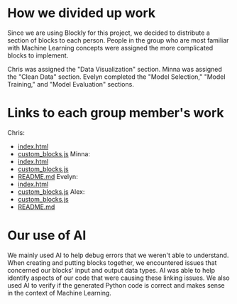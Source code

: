 # How we divided up work

Since we are using Blockly for this project, we decided to distribute a section of blocks to each person. People in the group who are most familiar with Machine Learning concepts were assigned the more complicated blocks to implement.

Chris was assigned the "Data Visualization" section. Minna was assigned the "Clean Data" section. Evelyn completed the "Model Selection," "Model Training," and "Model Evaluation" sections. 

# Links to each group member's work 

Chris: 
- [index.html](https://github.com/elawrie/BlocklyML/blob/main/milestone1/index.html)
- [custom_blocks.js](https://github.com/elawrie/BlocklyML/blob/main/milestone1/custom_blocks.js)
Minna: 
- [index.html](https://github.com/elawrie/BlocklyML/blob/main/milestone1/index.html)
- [custom_blocks.js](https://github.com/elawrie/BlocklyML/blob/main/milestone1/custom_blocks.js)
- [README.md](https://github.com/elawrie/BlocklyML/blob/main/milestone1/README.md)
Evelyn:
- [index.html](https://github.com/elawrie/BlocklyML/blob/main/milestone1/index.html)
- [custom_blocks.js](https://github.com/elawrie/BlocklyML/blob/main/milestone1/custom_blocks.js)
Alex:
- [custom_blocks.js](https://github.com/elawrie/BlocklyML/blob/main/milestone1/custom_blocks.js)
- [README.md](https://github.com/elawrie/BlocklyML/blob/main/milestone1/README.md)

# Our use of AI 

We mainly used AI to help debug errors that we weren't able to understand. When creating and putting blocks together, we encountered issues that concerned our blocks' input and output data types. AI was able to help identify aspects of our code that were causing these linking issues. We also used AI to verify if the generated Python code is correct and makes sense in the context of Machine Learning.

